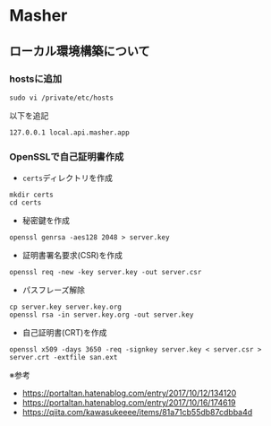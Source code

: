 # Masher

## ローカル環境構築について

### hostsに追加

```
sudo vi /private/etc/hosts
```

以下を追記

```
127.0.0.1 local.api.masher.app
```

### OpenSSLで自己証明書作成

- `certs`ディレクトリを作成

```
mkdir certs
cd certs
```

- 秘密鍵を作成

```
openssl genrsa -aes128 2048 > server.key
```

- 証明書署名要求(CSR)を作成

```
openssl req -new -key server.key -out server.csr
```

- パスフレーズ解除

```
cp server.key server.key.org
openssl rsa -in server.key.org -out server.key
```

- 自己証明書(CRT)を作成

```
openssl x509 -days 3650 -req -signkey server.key < server.csr > server.crt -extfile san.ext
```

※参考  
- https://portaltan.hatenablog.com/entry/2017/10/12/134120
- https://portaltan.hatenablog.com/entry/2017/10/16/174619
- https://qiita.com/kawasukeeee/items/81a71cb55db87cdbba4d